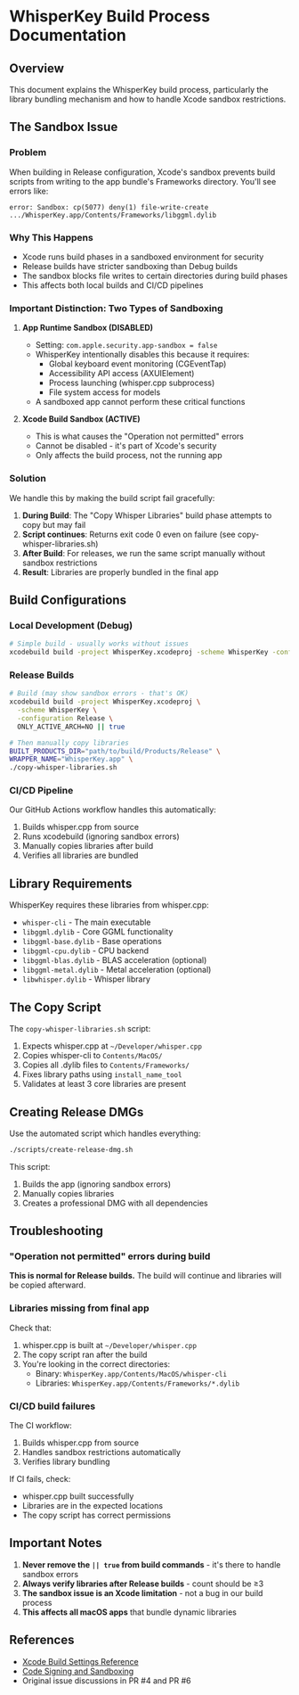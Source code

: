 # WhisperKey Build Process Documentation

## Overview

This document explains the WhisperKey build process, particularly the library bundling mechanism and how to handle Xcode sandbox restrictions.

## The Sandbox Issue

### Problem
When building in Release configuration, Xcode's sandbox prevents build scripts from writing to the app bundle's Frameworks directory. You'll see errors like:
```
error: Sandbox: cp(5077) deny(1) file-write-create .../WhisperKey.app/Contents/Frameworks/libggml.dylib
```

### Why This Happens
- Xcode runs build phases in a sandboxed environment for security
- Release builds have stricter sandboxing than Debug builds
- The sandbox blocks file writes to certain directories during build phases
- This affects both local builds and CI/CD pipelines

### Important Distinction: Two Types of Sandboxing

1. **App Runtime Sandbox (DISABLED)**
   - Setting: `com.apple.security.app-sandbox = false`
   - WhisperKey intentionally disables this because it requires:
     - Global keyboard event monitoring (CGEventTap)
     - Accessibility API access (AXUIElement)
     - Process launching (whisper.cpp subprocess)
     - File system access for models
   - A sandboxed app cannot perform these critical functions

2. **Xcode Build Sandbox (ACTIVE)**
   - This is what causes the "Operation not permitted" errors
   - Cannot be disabled - it's part of Xcode's security
   - Only affects the build process, not the running app

### Solution
We handle this by making the build script fail gracefully:

1. **During Build**: The "Copy Whisper Libraries" build phase attempts to copy but may fail
2. **Script continues**: Returns exit code 0 even on failure (see copy-whisper-libraries.sh)
3. **After Build**: For releases, we run the same script manually without sandbox restrictions
4. **Result**: Libraries are properly bundled in the final app

## Build Configurations

### Local Development (Debug)
```bash
# Simple build - usually works without issues
xcodebuild build -project WhisperKey.xcodeproj -scheme WhisperKey -configuration Debug
```

### Release Builds
```bash
# Build (may show sandbox errors - that's OK)
xcodebuild build -project WhisperKey.xcodeproj \
  -scheme WhisperKey \
  -configuration Release \
  ONLY_ACTIVE_ARCH=NO || true

# Then manually copy libraries
BUILT_PRODUCTS_DIR="path/to/build/Products/Release" \
WRAPPER_NAME="WhisperKey.app" \
./copy-whisper-libraries.sh
```

### CI/CD Pipeline
Our GitHub Actions workflow handles this automatically:
1. Builds whisper.cpp from source
2. Runs xcodebuild (ignoring sandbox errors)
3. Manually copies libraries after build
4. Verifies all libraries are bundled

## Library Requirements

WhisperKey requires these libraries from whisper.cpp:
- `whisper-cli` - The main executable
- `libggml.dylib` - Core GGML functionality
- `libggml-base.dylib` - Base operations
- `libggml-cpu.dylib` - CPU backend
- `libggml-blas.dylib` - BLAS acceleration (optional)
- `libggml-metal.dylib` - Metal acceleration (optional)
- `libwhisper.dylib` - Whisper library

## The Copy Script

The `copy-whisper-libraries.sh` script:
1. Expects whisper.cpp at `~/Developer/whisper.cpp`
2. Copies whisper-cli to `Contents/MacOS/`
3. Copies all .dylib files to `Contents/Frameworks/`
4. Fixes library paths using `install_name_tool`
5. Validates at least 3 core libraries are present

## Creating Release DMGs

Use the automated script which handles everything:
```bash
./scripts/create-release-dmg.sh
```

This script:
1. Builds the app (ignoring sandbox errors)
2. Manually copies libraries
3. Creates a professional DMG with all dependencies

## Troubleshooting

### "Operation not permitted" errors during build
**This is normal for Release builds.** The build will continue and libraries will be copied afterward.

### Libraries missing from final app
Check that:
1. whisper.cpp is built at `~/Developer/whisper.cpp`
2. The copy script ran after the build
3. You're looking in the correct directories:
   - Binary: `WhisperKey.app/Contents/MacOS/whisper-cli`
   - Libraries: `WhisperKey.app/Contents/Frameworks/*.dylib`

### CI/CD build failures
The CI workflow:
1. Builds whisper.cpp from source
2. Handles sandbox restrictions automatically
3. Verifies library bundling

If CI fails, check:
- whisper.cpp built successfully
- Libraries are in the expected locations
- The copy script has correct permissions

## Important Notes

1. **Never remove the `|| true` from build commands** - it's there to handle sandbox errors
2. **Always verify libraries after Release builds** - count should be ≥3
3. **The sandbox issue is an Xcode limitation** - not a bug in our build process
4. **This affects all macOS apps** that bundle dynamic libraries

## References

- [Xcode Build Settings Reference](https://developer.apple.com/documentation/xcode/build-settings-reference)
- [Code Signing and Sandboxing](https://developer.apple.com/documentation/security)
- Original issue discussions in PR #4 and PR #6